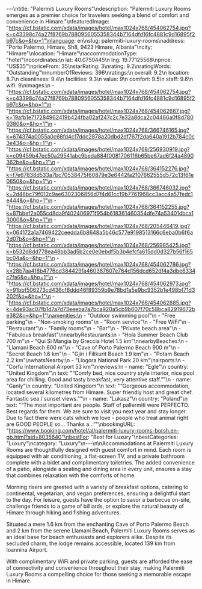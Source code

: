 ---\ntitle: "Palermiti Luxury Rooms"\ndescription: "Palermiti Luxury Rooms emerges as a premier choice for travelers seeking a blend of comfort and convenience in Himare."\nfeaturedImage: "https://cf.bstatic.com/xdata/images/hotel/max1024x768/454062754.jpg?k=c43398c74a27f8769b7880956055358344b7164dfd16fc4881c9d16895f2b97c&o=&hp=1"\nlanguage: en\nslug: palermiti-luxury-rooms\naddress: "Porto Palermo, Himare, Sh8, 9423 Himare, Albania"\ncity: "Himare"\nlocation: "Himare"\naccommodationType: "hotel"\ncoordinates:\n  lat: 40.0750445\n  lng: 19.77125568\nprice: "US$35"\npriceFrom: 35\nstarRating: 3\nrating: 9.2\nratingWords: "Outstanding"\nnumberOfReviews: 396\nratings:\n  overall: 9.2\n  location: 8.7\n  cleanliness: 9.4\n  facilities: 9.3\n  value: 9\n  comfort: 9.5\n  staff: 9.6\n  wifi: 9\nimages:\n  - "https://cf.bstatic.com/xdata/images/hotel/max1024x768/454062754.jpg?k=c43398c74a27f8769b7880956055358344b7164dfd16fc4881c9d16895f2b97c&o=&hp=1"\n  - "https://cf.bstatic.com/xdata/images/hotel/max1024x768/454062667.jpg?k=19afb1e717284962419b424fba02af247c2c7e32a8dca2c04466a0f8d7800380&o=&hp=1"\n  - "https://cf.bstatic.com/xdata/images/hotel/max1024x768/366746165.jpg?k=674374a0055a0c68fd4c17ddc2878a20dbd2df767f2da640a1912b784c0c3e43&o=&hp=1"\n  - "https://cf.bstatic.com/xdata/images/hotel/max1024x768/256930919.jpg?k=c09459b47ec50a29541abc9beda884f0081706116b65be67ad6f24a4890362be&o=&hp=1"\n  - "https://cf.bstatic.com/xdata/images/hotel/max1024x768/364152276.jpg?k=f7e67838d533a7bc70538475f60879e3e6442fa2107662555d572c13f61e0650&o=&hp=1"\n  - "https://cf.bstatic.com/xdata/images/hotel/max1024x768/366746032.jpg?k=2d46bc79f012c9ae6302306856d7f4d61cc19b7761968cc3acc4a57fedc1e444&o=&hp=1"\n  - "https://cf.bstatic.com/xdata/images/hotel/max1024x768/364152255.jpg?k=87bbef2a055cd8da9f402406971f954b618361460354dfe74a53401dbca13000&o=&hp=1"\n  - "https://cf.bstatic.com/xdata/images/hotel/max1024x768/205446419.jpg?k=064172a1a7469422ceedda6b8648a5b46c577e9198513166c6eba0b6f6a2d07b&o=&hp=1"\n  - "https://cf.bstatic.com/xdata/images/hotel/max1024x768/256985425.jpg?k=b532d8dd778ea48bb3ad5b2ce0e0ebdf5b3b4efcfa615dd0d327b56f165bc04a&o=&hp=1"\n  - "https://cf.bstatic.com/xdata/images/hotel/max1024x768/454062786.jpg?k=28b7aa418b4776cd384429fa460387607e764d156dcd652df4a3dbe6334c7fa6&o=&hp=1"\n  - "https://cf.bstatic.com/xdata/images/hotel/max1024x768/454062973.jpg?k=91bbf506273cd436cf8ddd46f89359b9e78bd1a5e9bc9352b1e498bf71d3202f&o=&hp=1"\n  - "https://cf.bstatic.com/xdata/images/hotel/max1024x768/454062885.jpg?k=4de93ac07fb1d7a7d73eeeba7a7bca920a5cb9b607f70c58bca82919672be382&o=&hp=1"\namenities:\n  - "Outdoor swimming pool"\n  - "Free parking"\n  - "Non-smoking rooms"\n  - "Room service"\n  - "Free WiFi"\n  - "Restaurant"\n  - "Family rooms"\n  - "Bar"\n  - "Private beach area"\n  - "Fabulous breakfast"\nnearbyRestaurants:\n  - "Hola Summer Beach Club 700 m"\n  - "Qui Si Mangia by Greccia Hotel 1.5 km"\nnearbyBeaches:\n  - "Llamani Beach 600 m"\n  - "Cave of Porto Palermo Beach 900 m"\n  - "Secret Beach 1.6 km"\n  - "Gjiri i Filikurit Beach 1.9 km"\n  - "Potam Beach 2.2 km"\nwhatsNearby:\n  - "Llogora National Park 20 km"\nairports:\n  - "Corfu International Airport 53 km"\nreviews:\n  - name: "Egle"\n    country: "United Kingdom"\n    text: "“Comfy bed, nice country style interior, nice pool area for chilling.
Good and tasty breakfast, very attentive staff.”"\n  - name: "Ganly"\n    country: "United Kingdom"\n    text: "“Gorgeous accommodation, located several kilometres from Himare. Super friendly host and great chef. Fantastic sea / sunset views.”"\n  - name: "Lukasz"\n    country: "Poland"\n    text: "“The most important are people. Staff of pallermiti were PERFECTO. Best regards for them. We are sure to visit you next year and stay longer. Due to fact there were cats which we love - people who treat animal right are GOOD PEOPLE so... Thanks a...”"\nbookingURL: "https://www.booking.com/hotel/al/palermiti-luxury-rooms-borsh.en-gb.html?aid=8035640"\nbestFor: "Best for Luxury"\nbestCategories: "Luxury"\ncategory: "Luxury"\n---\n\nAccommodations at Palermiti Luxury Rooms are thoughtfully designed with guest comfort in mind. Each room is equipped with air conditioning, a flat-screen TV, and a private bathroom complete with a bidet and complimentary toiletries. The added convenience of a patio, alongside a seating and dining area in every unit, ensures a stay that combines relaxation with the comforts of home.

Morning risers are greeted with a variety of breakfast options, catering to continental, vegetarian, and vegan preferences, ensuring a delightful start to the day. For leisure, guests have the option to savor a barbecue on-site, challenge friends to a game of billiards, or explore the natural beauty of Himare through hiking and fishing adventures.

Situated a mere 1.6 km from the enchanting Cave of Porto Palermo Beach and 2 km from the serene Llamani Beach, Palermiti Luxury Rooms serves as an ideal base for beach enthusiasts and explorers alike. Despite its secluded charm, the lodge remains accessible, located 139 km from Ioannina Airport.

With complimentary WiFi and private parking, guests are afforded the ease of connectivity and convenience throughout their stay, making Palermiti Luxury Rooms a compelling choice for those seeking a memorable escape in Himare.